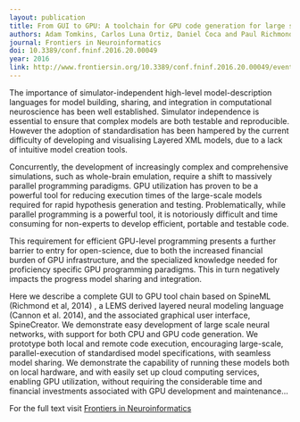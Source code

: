 ```yaml
---
layout: publication
title: From GUI to GPU: A toolchain for GPU code generation for large scale Drosophila simulations using SpineML
authors: Adam Tomkins, Carlos Luna Ortiz, Daniel Coca and Paul Richmond
journal: Frontiers in Neuroinformatics     
doi: 10.3389/conf.fninf.2016.20.00049  
year: 2016
link: http://www.frontiersin.org/10.3389/conf.fninf.2016.20.00049/event_abstract
---
```


The importance of simulator-independent high-level model-description languages for model building, sharing, and integration in computational neuroscience has been well established. Simulator independence is essential to ensure that complex models are both testable and reproducible. However the adoption of standardisation has been hampered by the current difficulty of developing and visualising Layered XML models, due to a lack of intuitive model creation tools.

Concurrently, the development of increasingly complex and comprehensive simulations, such as whole-brain emulation, require a shift to massively parallel programming paradigms.  GPU utilization has proven to be a powerful tool for reducing execution times of  the large-scale models required for rapid hypothesis generation and testing. Problematically, while parallel programming is a powerful tool, it is notoriously difficult and time consuming for non-experts to develop efficient, portable and testable code. 

This requirement for efficient GPU-level programming presents a further barrier to entry for open-science, due to both the increased financial burden of GPU infrastructure, and the specialized knowledge needed for proficiency specific GPU programming paradigms. This in turn negatively impacts the progress model sharing and integration.

Here we describe a complete GUI to GPU tool chain based on SpineML (Richmond et al, 2014) , a LEMS derived layered neural modeling language (Cannon et al. 2014), and the associated graphical user interface, SpineCreator. We demonstrate easy development of large scale neural networks, with support for both CPU and GPU code generation. We prototype both local and remote code execution, encouraging large-scale, parallel-execution of standardised model specifications, with seamless model sharing. We demonstrate the capability of running these models both on local hardware, and with easily set up cloud computing services, enabling GPU utilization, without requiring the considerable time and financial investments associated with GPU development and maintenance... 

For the full text visit [Frontiers in Neuroinformatics](http://www.frontiersin.org/10.3389/conf.fninf.2016.20.00049/event_abstract)

